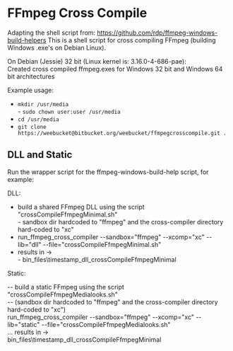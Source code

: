 # FFmpeg Cross Compile

Adapting the shell script from:
<https://github.com/rdp/ffmpeg-windows-build-helpers>
This is a shell script for cross compiling FFmpeg (building Windows .exe's on Debian Linux).   

On Debian (Jessie) 32 bit (Linux kernel is: 3.16.0-4-686-pae):   
Created cross compiled ffmpeg.exes for Windows 32 bit and Windows 64 bit architectures   
          
Example usage:  

- `mkdir /usr/media`   
      - `sudo chown user:user /usr/media`  
- `cd /usr/media`
- `git clone https://weebucket@bitbucket.org/weebucket/ffmpegcrosscompile.git .`

## DLL and Static

Run the wrapper script for the ffmpeg-windows-build-help script, for example:

DLL:

- build a shared FFmpeg DLL using the script "crossCompileFfmpegMinimal.sh"  
      - sandbox dir hardcoded to "ffmpeg" and the cross-compiler directory hard-coded to "xc"
- run\_ffmpeg\_cross\_compiler --sandbox="ffmpeg" --xcomp="xc" --lib="dll" --file="crossCompileFfmpegMinimal.sh"   
- results in ->   
      - bin\_files\timestamp\_dll\_crossCompileFfmpegMinimal   

Static:

-- build a static FFmpeg using the script "crossCompileFfmpegMedialooks.sh"   
-- (sandbox dir hardcoded to "ffmpeg" and the cross-compiler directory hard-coded to "xc")   
run\_ffmpeg\_cross\_compiler --sandbox="ffmpeg" --xcomp="xc" --lib="static" --file="crossCompileFfmpegMedialooks.sh"    
... results in ->   
bin\_files\timestamp\_dll\_crossCompileFfmpegMinimal   
